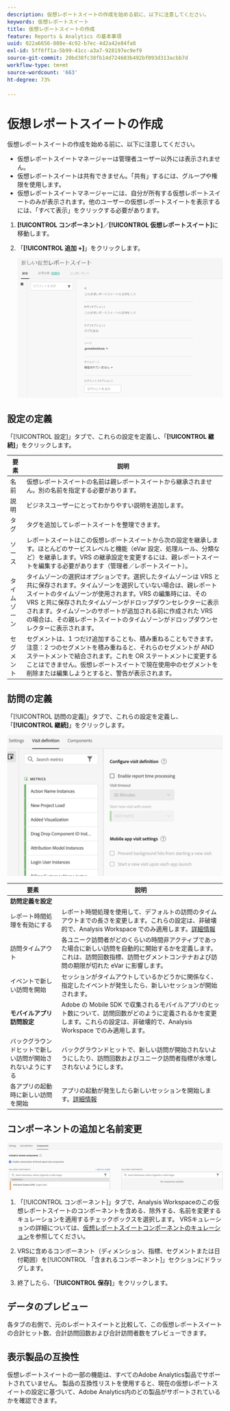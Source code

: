 ```yaml
---
description: 仮想レポートスイートの作成を始める前に、以下に注意してください。
keywords: 仮想レポートスイート
title: 仮想レポートスイートの作成
feature: Reports & Analytics の基本事項
uuid: 022a6656-808e-4c92-b7ec-4d2a42e84fa8
exl-id: 5ff6ff1a-5b99-41cc-a3a7-928197ec9ef9
source-git-commit: 20bd38fc38fb14d724603b492bf093d313acbb7d
workflow-type: tm+mt
source-wordcount: '663'
ht-degree: 73%

---
```


# 仮想レポートスイートの作成

仮想レポートスイートの作成を始める前に、以下に注意してください。

* 仮想レポートスイートマネージャーは管理者ユーザー以外には表示されません。
* 仮想レポートスイートは共有できません。「共有」するには、グループや権限を使用します。
* 仮想レポートスイートマネージャーには、自分が所有する仮想レポートスイートのみが表示されます。他のユーザーの仮想レポートスイートを表示するには、「すべて表示」をクリックする必要があります。

1. **[!UICONTROL コンポーネント]**／**[!UICONTROL 仮想レポートスイート]**&#x200B;に移動します。
1. 「**[!UICONTROL 追加 +]**」をクリックします。

   ![](assets/new_vrs.png)

## 設定の定義

「[!UICONTROL 設定]」タブで、これらの設定を定義し、「**[!UICONTROL 継続]**」をクリックします。

| 要素 | 説明 |
| --- |--- |
| 名前 | 仮想レポートスイートの名前は親レポートスイートから継承されません。別の名前を指定する必要があります。 |
| 説明 | ビジネスユーザーにとってわかりやすい説明を追加します。 |
| タグ | タグを追加してレポートスイートを整理できます。 |
| ソース | レポートスイートはこの仮想レポートスイートから次の設定を継承します。ほとんどのサービスレベルと機能（eVar 設定、処理ルール、分類など）を継承します。VRS の継承設定を変更するには、親レポートスイートを編集する必要があります（管理者／レポートスイート）。 |
| タイムゾーン | タイムゾーンの選択はオプションです。選択したタイムゾーンは VRS と共に保存されます。タイムゾーンを選択していない場合は、親レポートスイートのタイムゾーンが使用されます。VRS の編集時には、その VRS と共に保存されたタイムゾーンがドロップダウンセレクターに表示されます。タイムゾーンのサポートが追加される前に作成された VRS の場合は、その親レポートスイートのタイムゾーンがドロップダウンセレクターに表示されます。 |
| セグメント | セグメントは、1 つだけ追加することも、積み重ねることもできます。注意：2 つのセグメントを積み重ねると、それらのセグメントが AND ステートメントで結合されます。これを OR ステートメントに変更することはできません。仮想レポートスイートで現在使用中のセグメントを削除または編集しようとすると、警告が表示されます。 |

## 訪問の定義

「[!UICONTROL 訪問の定義]」タブで、これらの設定を定義し、「**[!UICONTROL 継続]**」をクリックします。

![](assets/visit-definition.png)

| 要素 | 説明 |
| --- |--- |
| **訪問定義を設定** |  |
| レポート時間処理を有効にする | レポート時間処理を使用して、デフォルトの訪問のタイムアウトまでの長さを変更します。これらの設定は、非破壊的で、Analysis Workspace でのみ適用します。[詳細情報](/help/components/vrs/vrs-report-time-processing.md) |
| 訪問タイムアウト | 各ユニーク訪問者がどのくらいの時間非アクティブであった場合に新しい訪問を自動的に開始するかを定義します。これは、訪問回数指標、訪問セグメントコンテナおよび訪問の期限が切れた eVar に影響します。 |
| イベントで新しい訪問を開始 | セッションがタイムアウトしているかどうかに関係なく、指定したイベントが発生したら、新しいセッションが開始されます。 |
| **モバイルアプリ訪問設定** | Adobe の Mobile SDK で収集されるモバイルアプリのヒット数について、訪問回数がどのように定義されるかを変更します。これらの設定は、非破壊的で、Analysis Workspace でのみ適用します。 |
| バックグラウンドヒットで新しい訪問が開始されないようにする | バックグラウンドヒットで、新しい訪問が開始されないようにしたり、訪問回数およびユニーク訪問者指標が水増しされないようにします。 |
| 各アプリの起動時に新しい訪問を開始 | アプリの起動が発生したら新しいセッションを開始します。[詳細情報](/help/components/vrs/vrs-mobile-visit-processing.md) |

## コンポーネントの追加と名前変更

![](assets/components.png)

1. 「[!UICONTROL コンポーネント]」タブで、Analysis Workspaceのこの仮想レポートスイートのコンポーネントを含める、除外する、名前を変更するキュレーションを適用するチェックボックスを選択します。
VRSキュレーションの詳細については、[仮想レポートスイートコンポーネントのキュレーション](https://experienceleague.adobe.com/docs/analytics/components/virtual-report-suites/vrs-components.html?lang=en#virtual-report-suites)を参照してください。

1. VRSに含めるコンポーネント（ディメンション、指標、セグメントまたは日付範囲）を[!UICONTROL 「含まれるコンポーネント]」セクションにドラッグします。

1. 終了したら、「**[!UICONTROL 保存]**」をクリックします。

## データのプレビュー

各タブの右側で、元のレポートスイートと比較して、この仮想レポートスイートの合計ヒット数、合計訪問回数および合計訪問者数をプレビューできます。

## 表示製品の互換性

仮想レポートスイートの一部の機能は、すべてのAdobe Analytics製品でサポートされていません。 製品の互換性リストを使用すると、現在の仮想レポートスイートの設定に基づいて、Adobe Analytics内のどの製品がサポートされているかを確認できます。
